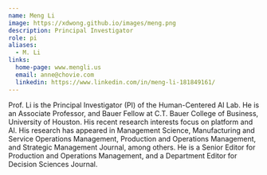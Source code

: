```yaml
---
name: Meng Li
image: https://xdwong.github.io/images/meng.png
description: Principal Investigator
role: pi
aliases:
  - M. Li
links:
  home-page: www.mengli.us
  email: anne@chovie.com
  linkedin: https://www.linkedin.com/in/meng-li-181849161/
---
```


Prof. Li is the Principal Investigator (PI) of the Human-Centered AI Lab. He is an Associate Professor, and Bauer Fellow at C.T. Bauer College of Business, University of Houston. His recent research interests focus on platform and Al. His research has appeared in Management Science, Manufacturing and Service Operations Management, Production and Operations Management, and Strategic Management Journal, among others. He is a Senior Editor for Production and Operations Management, and a Department Editor for Decision Sciences Journal.
